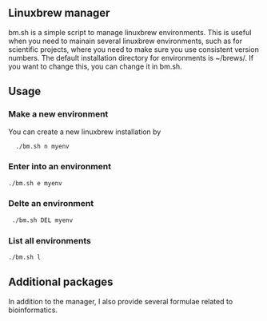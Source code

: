## Linuxbrew manager

bm.sh is a simple script to manage linuxbrew environments.
This is useful when you need to mainain several linuxbrew environments, such as for scientific projects, where you need to make sure you use consistent version numbers.
The default installation directory for environments is ~/brews/. If you want to change this, you can change it in bm.sh.

## Usage

### Make a new environment
You can create a new linuxbrew installation by
```sh
  ./bm.sh n myenv
```

### Enter into an environment

  ```sh
  ./bm.sh e myenv
 ```

### Delte an environment
 ```sh
  ./bm.sh DEL myenv
  ```

### List all environments
 ```sh
 ./bm.sh l
 ```

## Additional packages
  In addition to the manager, I also provide several formulae related to bioinformatics.
